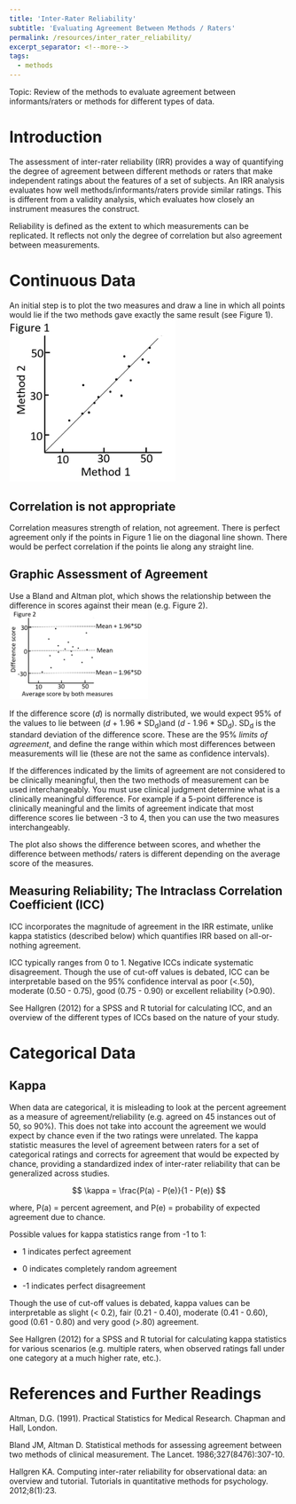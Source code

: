```yaml
---
title: 'Inter-Rater Reliability'
subtitle: 'Evaluating Agreement Between Methods / Raters'
permalink: /resources/inter_rater_reliability/
excerpt_separator: <!--more-->
tags:
  - methods
---
```


<!--more-->

Topic: Review of the methods to evaluate agreement between informants/raters or methods for different types of data.

# Introduction

The assessment of inter-rater reliability (IRR) provides a way of quantifying the degree of agreement between different methods or raters that make independent ratings about the features of a set of subjects. An IRR analysis evaluates how well methods/informants/raters provide similar ratings. This is different from a validity analysis, which evaluates how closely an instrument measures the construct.

Reliability is defined as the extent to which measurements can be replicated. It reflects not only the degree of correlation but also agreement between measurements.

# Continuous Data
An initial step is to plot the two measures and draw a line in which all points would lie if the two methods gave exactly the same result (see Figure 1).
<br/><img src='/images/resources/interrater_reliability/fig1.jpg' width="300"><br/>


## Correlation is not appropriate
Correlation measures strength of relation, not agreement.
There is perfect agreement only if the points in Figure 1 lie on the diagonal line shown. There would be perfect correlation if the points lie along any straight line.


## **Graphic Assessment of Agreement**
Use a Bland and Altman plot, which shows the relationship between the difference in scores against their mean (e.g. Figure 2). 
<img src='/images/resources/interrater_reliability/fig2.jpg' width="250"><br/>

If the difference score (*d*) is normally distributed, we would expect 95% of the values to lie between (*d* + 1.96 * SD<sub>d</sub>)and (*d* - 1.96 * SD<sub>d</sub>). SD<sub>d</sub> is the standard deviation of the difference score. These are the 95% *limits of agreement*, and define the range within which most differences between measurements will lie (these are not the same as confidence intervals).

If the differences indicated by the limits of agreement are not considered to be clinically meaningful, then the two methods of measurement can be used interchangeably. You must use clinical judgment determine what is a clinically meaningful difference. For example if a 5-point difference is clinically meaningful and the limits of agreement indicate that most difference scores lie between -3 to 4, then you can use the two measures interchangeably.

The plot also shows the difference between scores, and whether the difference between methods/ raters is different depending on the average score of the measures.



## Measuring Reliability; The Intraclass Correlation Coefficient (ICC)
ICC incorporates the magnitude of agreement in the IRR estimate, unlike kappa statistics (described below) which quantifies IRR based on all-or-nothing agreement.

ICC typically ranges from 0 to 1. Negative ICCs indicate systematic disagreement. Though the use of cut-off values is debated, ICC can be interpretable based on the 95% confidence interval as poor (<.50), moderate (0.50 - 0.75), good (0.75 - 0.90) or excellent reliability (>0.90).

See Hallgren (2012) for a SPSS and R tutorial for calculating ICC, and an overview of the different types of ICCs based on the nature of your study.


# Categorical Data

## Kappa
When data are categorical, it is misleading to look at the percent agreement as a measure of agreement/reliability (e.g. agreed on 45 instances out of 50, so 90%). This does not take into account the agreement we would expect by chance even if the two ratings were unrelated.
The kappa statistic measures the level of agreement between raters for a set of categorical ratings and corrects for agreement that would be expected by chance, providing a standardized index of inter-rater reliability that can be generalized across studies.

$$ \kappa = \frac{P(a) - P(e)}{1 - P(e)} $$

where, P(a) = percent agreement, and P(e) = probability of expected agreement due to chance.

Possible values for kappa statistics range from -1 to 1:

-   1 indicates perfect agreement

-   0 indicates completely random agreement

-   -1 indicates perfect disagreement

Though the use of cut-off values is debated, kappa values can be interpretable as slight (< 0.2), fair (0.21 - 0.40), moderate (0.41 - 0.60), good (0.61 - 0.80) and very good (>.80) agreement.

See Hallgren (2012) for a SPSS and R tutorial for calculating kappa statistics for various scenarios (e.g. multiple raters, when observed ratings fall under one category at a much higher rate, etc.).


# References and Further Readings

Altman, D.G. (1991). Practical Statistics for Medical Research. Chapman and Hall, London.

Bland JM, Altman D. Statistical methods for assessing agreement between two methods of clinical measurement. The Lancet. 1986;327(8476):307-10.

Hallgren KA. Computing inter-rater reliability for observational data: an overview and tutorial. Tutorials in quantitative methods for psychology. 2012;8(1):23.
